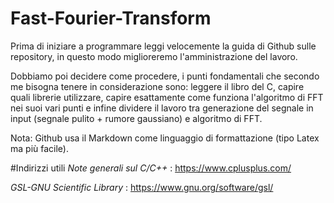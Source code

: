 # Fast-Fourier-Transform
Prima di iniziare a programmare leggi velocemente la guida di Github sulle repository, in questo modo miglioreremo l'amministrazione del lavoro.

Dobbiamo poi decidere come procedere, i punti fondamentali che secondo me bisogna tenere in considerazione sono: leggere il libro del C, capire quali librerie utilizzare, capire esattamente come funziona l'algoritmo di FFT nei suoi vari punti e infine dividere il lavoro tra generazione del segnale in input (segnale pulito + rumore gaussiano) e algoritmo di FFT.

Nota: Github usa il Markdown come linguaggio di formattazione (tipo Latex ma più facile).

#Indirizzi utili
*Note generali sul C/C++* : https://www.cplusplus.com/

*GSL-GNU Scientific Library* : https://www.gnu.org/software/gsl/
